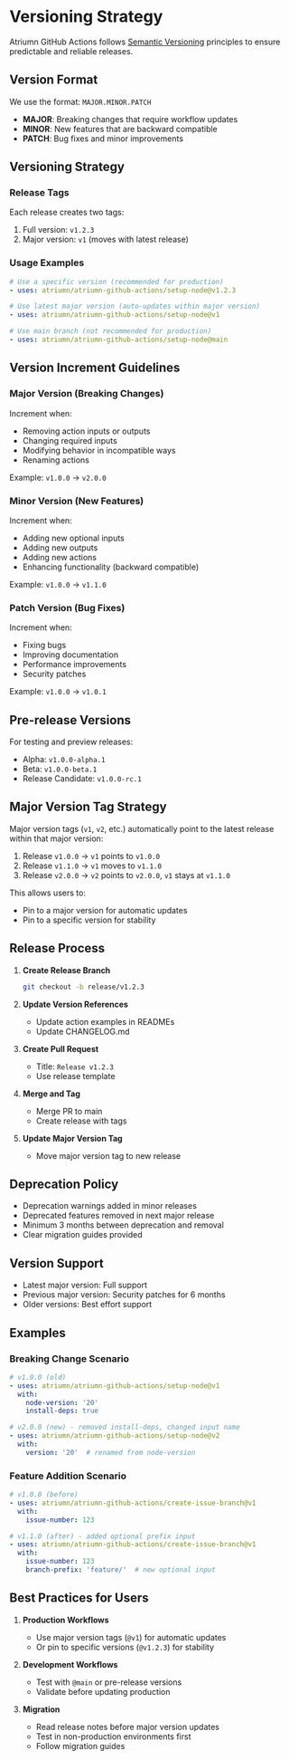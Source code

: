 # Versioning Strategy

Atriumn GitHub Actions follows [Semantic Versioning](https://semver.org/) principles to ensure predictable and reliable releases.

## Version Format

We use the format: `MAJOR.MINOR.PATCH`

- **MAJOR**: Breaking changes that require workflow updates
- **MINOR**: New features that are backward compatible
- **PATCH**: Bug fixes and minor improvements

## Versioning Strategy

### Release Tags

Each release creates two tags:
1. Full version: `v1.2.3`
2. Major version: `v1` (moves with latest release)

### Usage Examples

```yaml
# Use a specific version (recommended for production)
- uses: atriumn/atriumn-github-actions/setup-node@v1.2.3

# Use latest major version (auto-updates within major version)
- uses: atriumn/atriumn-github-actions/setup-node@v1

# Use main branch (not recommended for production)
- uses: atriumn/atriumn-github-actions/setup-node@main
```

## Version Increment Guidelines

### Major Version (Breaking Changes)
Increment when:
- Removing action inputs or outputs
- Changing required inputs
- Modifying behavior in incompatible ways
- Renaming actions

Example: `v1.0.0` → `v2.0.0`

### Minor Version (New Features)
Increment when:
- Adding new optional inputs
- Adding new outputs
- Adding new actions
- Enhancing functionality (backward compatible)

Example: `v1.0.0` → `v1.1.0`

### Patch Version (Bug Fixes)
Increment when:
- Fixing bugs
- Improving documentation
- Performance improvements
- Security patches

Example: `v1.0.0` → `v1.0.1`

## Pre-release Versions

For testing and preview releases:
- Alpha: `v1.0.0-alpha.1`
- Beta: `v1.0.0-beta.1`
- Release Candidate: `v1.0.0-rc.1`

## Major Version Tag Strategy

Major version tags (`v1`, `v2`, etc.) automatically point to the latest release within that major version:

1. Release `v1.0.0` → `v1` points to `v1.0.0`
2. Release `v1.1.0` → `v1` moves to `v1.1.0`
3. Release `v2.0.0` → `v2` points to `v2.0.0`, `v1` stays at `v1.1.0`

This allows users to:
- Pin to a major version for automatic updates
- Pin to a specific version for stability

## Release Process

1. **Create Release Branch**
   ```bash
   git checkout -b release/v1.2.3
   ```

2. **Update Version References**
   - Update action examples in READMEs
   - Update CHANGELOG.md

3. **Create Pull Request**
   - Title: `Release v1.2.3`
   - Use release template

4. **Merge and Tag**
   - Merge PR to main
   - Create release with tags

5. **Update Major Version Tag**
   - Move major version tag to new release

## Deprecation Policy

- Deprecation warnings added in minor releases
- Deprecated features removed in next major release
- Minimum 3 months between deprecation and removal
- Clear migration guides provided

## Version Support

- Latest major version: Full support
- Previous major version: Security patches for 6 months
- Older versions: Best effort support

## Examples

### Breaking Change Scenario
```yaml
# v1.0.0 (old)
- uses: atriumn/atriumn-github-actions/setup-node@v1
  with:
    node-version: '20'
    install-deps: true

# v2.0.0 (new) - removed install-deps, changed input name
- uses: atriumn/atriumn-github-actions/setup-node@v2
  with:
    version: '20'  # renamed from node-version
```

### Feature Addition Scenario
```yaml
# v1.0.0 (before)
- uses: atriumn/atriumn-github-actions/create-issue-branch@v1
  with:
    issue-number: 123

# v1.1.0 (after) - added optional prefix input
- uses: atriumn/atriumn-github-actions/create-issue-branch@v1
  with:
    issue-number: 123
    branch-prefix: 'feature/'  # new optional input
```

## Best Practices for Users

1. **Production Workflows**
   - Use major version tags (`@v1`) for automatic updates
   - Or pin to specific versions (`@v1.2.3`) for stability

2. **Development Workflows**
   - Test with `@main` or pre-release versions
   - Validate before updating production

3. **Migration**
   - Read release notes before major version updates
   - Test in non-production environments first
   - Follow migration guides